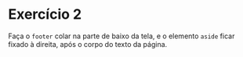 # Exercício 2

Faça o `footer` colar na parte de baixo da tela, e o elemento `aside` ficar fixado à direita, após o corpo do texto da página.